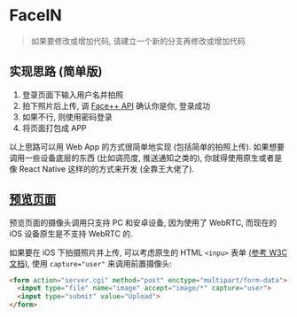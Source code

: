 # FaceIN

> 如果要修改或增加代码, 请建立一个新的分支再修改或增加代码

## 实现思路 (简单版)

1. 登录页面下输入用户名并拍照
2. 拍下照片后上传, 调 [Face++ API](https://console.faceplusplus.com.cn/documents/4887579) 确认你是你, 登录成功
3. 如果不行, 则使用密码登录
4. 将页面打包成 APP

以上思路可以用 Web App 的方式很简单地实现 (包括简单的拍照上传). 如果想要调用一些设备底层的东西 (比如调亮度, 推送通知之类的), 你就得使用原生或者是像 React Native 这样的的方式来开发 (全靠王大佬了).

## [预览页面](https://wsx-666.github.io/face-in/index.html)

预览页面的摄像头调用只支持 PC 和安卓设备, 因为使用了 WebRTC, 而现在的 iOS 设备原生是不支持 WebRTC 的.

如果要在 iOS 下拍摄照片并上传, 可以考虑原生的 HTML `<inpu>` 表单 [(参考 W3C 文档)](https://w3c.github.io/html-media-capture/), 使用 `capture="user"` 来调用前置摄像头:
```html
<form action="server.cgi" method="post" enctype="multipart/form-data">
  <input type="file" name="image" accept="image/*" capture="user">
  <input type="submit" value="Upload">
</form>
```
